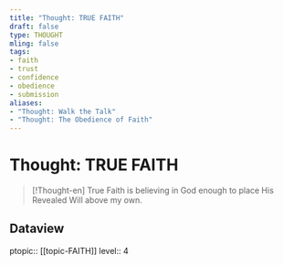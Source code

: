 ```yaml
---
title: "Thought: TRUE FAITH"
draft: false
type: THOUGHT
mling: false
tags:
- faith
- trust
- confidence
- obedience
- submission
aliases:
- "Thought: Walk the Talk"
- "Thought: The Obedience of Faith"
---
```

# Thought: TRUE FAITH
> [!Thought-en]
> True Faith is believing in God enough to place His Revealed Will above my own.

## Dataview
ptopic:: [[topic-FAITH]]
level:: 4

